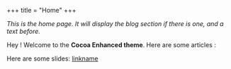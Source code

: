 +++
title = "Home"
+++

_This is the home page. It will display the blog section if there is one, and a text before._

Hey ! Welcome to the **Cocoa Enhanced theme**. Here are some articles :

Here are some slides: [linkname](slides/slides.html)